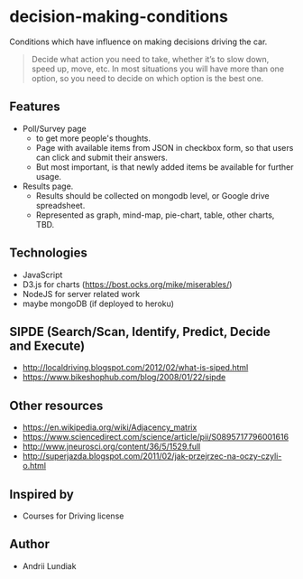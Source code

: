 # decision-making-conditions
Conditions which have influence on making decisions driving the car.

> Decide what action you need to take, whether it’s to slow down, speed up, move, etc. In most situations you will have more than one option, so you need to decide on which option is the best one.


## Features
* Poll/Survey page
  * to get more people's thoughts.
  * Page with available items from JSON in checkbox form, so that users can click and submit their answers.
  * But most important, is that newly added items be available for further usage.
* Results page.
  * Results should be collected on mongodb level, or Google drive spreadsheet.
  * Represented as graph, mind-map, pie-chart, table, other charts, TBD.


## Technologies
- JavaScript
- D3.js for charts (https://bost.ocks.org/mike/miserables/)
- NodeJS for server related work
- maybe mongoDB (if deployed to heroku)


## SIPDE (Search/Scan, Identify, Predict, Decide and Execute) 
- http://localdriving.blogspot.com/2012/02/what-is-siped.html
- https://www.bikeshophub.com/blog/2008/01/22/sipde


## Other resources
- https://en.wikipedia.org/wiki/Adjacency_matrix
- https://www.sciencedirect.com/science/article/pii/S0895717796001616
- http://www.jneurosci.org/content/36/5/1529.full
- http://superjazda.blogspot.com/2011/02/jak-przejrzec-na-oczy-czyli-o.html


## Inspired by
- Courses for Driving license


## Author
- Andrii Lundiak
